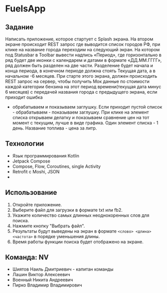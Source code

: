 # FuelsApp

## Задание

Написать приложение, которое стартует с Splash экрана. На втором
экране происходит REST запрос где выводится список городов РФ, при
клике на название города переходим на следующий экран. На котором
под Statusbar в Toolbar вывести надпись «Период», где
горизонтально в ряд будет две иконки с календарем и датами в формате
«ДД.ММ.ГГГГ», ряд должен быть разделен на две части. Разделение
будет начала и конца периода, в конечном периоде должна стоять
Текущая дата, а в начальном -6 месяцев.
При старте этого экрана, должен происходить REST запрос на сервер,
чтобы получить Мок данные по стоимости каждой категории бензина на
этот период времени(текущая дата минус 6 месяцев) с передачей
названия города с предыдущего экрана, если приходит ошибка
- обрабатываем и показываем заглушку. Если приходит пустой список -
обрабатываем - показываем заглушку. При клике на элемент списка
открываем делатку и показываем сравнение цен на тот момент с текущим,
лучше в виде графика.
Один элемент списка - 1 день. Название топлива - цена за литр.


## Технологии

* Язык программирования Kotlin
* Jetpack Compose
* Compose, Flow, Coroutines, single Activity
* Retrofit c Moshi, JSON
* 

## Использование

1. Откройте приложение.
2. Выберите файл для загрузки в формате txt или fb2.
3. Укажите количество самых длинных неоднокоренных слов для поиска.
4. Нажмите кнопку "Выбрать файл".
5. Результаты будут выведены на экран в формате `<слово> <длина> <частота>` в порядке уменьшения длины.
6. Время работы функции поиска будет отображено на экране.

## Команда: NV

* Шиятов Наиль Дмитриевич - капитан команды
* Лашин Виктор Алексеевич
* Военный Никита Андреевич
* Пирко Владимир Владимирович
